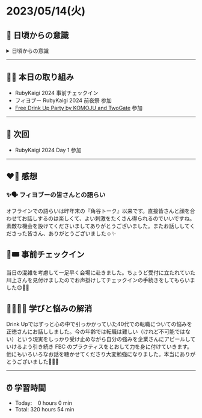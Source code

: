 # 2023/05/14(火)
## 🕺 日頃からの意識
<details><summary>日頃からの意識</summary>

- 成長スピードを早めよう。
- 自分の考えや気持ちを簡潔に言語化したり、相手にわかりやすく伝える話し方ができるようになろう。
- 心と身体の状態を把握しながら行動しよう。
- 腕立て・スクワット・腹筋・ストレッチを継続しよう。
- 説明文をよく読もう。ここでの「読む」は内容を認識・把握すること。
- 体調の回復に努めて、行動の範囲を元に戻そう。
- Git & GitHub とお友達になろう。
- RubyKaigi 当日まで Ruby についてできる限り学ぶこと。
- 「何を、どうするのか」という意識を常に持ちながらプラクティスに臨むこと。
</details>

---

## ✍🏻 本日の取り組み
- RubyKaigi 2024 事前チェックイン
- フィヨブー RubyKaigi 2024 前夜祭 参加
- [Free Drink Up Party by KOMOJU and TwoGate](https://twogate.connpass.com/event/316746/) 参加

---


## 📍 次回
- RubyKaigi 2024 Day 1 参加

---


## ❤️‍🔥 感想
### ✨🗣️ フィヨブーの皆さんとの語らい
オフラインでの語らいは昨年末の『角谷トーク』以来です。直接皆さんと顔を合わせてお話しするのは楽しくて、よい刺激をたくさん得られるのでいいですね。素敵な機会を設けてくださいましてありがとうございました。またお話ししてくださった皆さん、ありがとうございました☺️✨

## 🏢🎟️ 事前チェックイン
当日の混雑を考慮して一足早く会場に赴きました。ちょうど受付に立たれていた川上さんを見付けましたのでお声掛けしてチェックインの手続きをしてもらいました😊🙌🏻

## ✍🏻🏋🏻 学びと悩みの解消
Drink Upではずっと心の中で引っかかっていた40代での転職についての悩みを正徳さんにお話ししました。今の年齢では転職は難しい（けれど不可能ではない）という現実をしっかり受け止めながら自分の強みを企業さんにアピールしていけるよう引き続き FBC のプラクティスをとおして力を身に付けていきます。他にもいろいろなお話を聴かせてくださり大変勉強になりました。本当にありがとうございました🥹🙏🏻

---


## ⏰ 学習時間 
- Today:&nbsp;&nbsp;&nbsp; 0 hours 0 min
- Total: 320 hours 54 min
